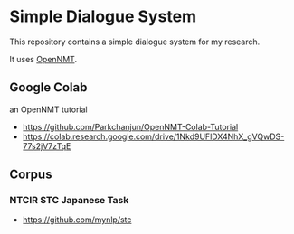 # Simple Dialogue System

This repository contains a simple dialogue system for my research.

It uses [OpenNMT](https://github.com/OpenNMT/OpenNMT-py).

## Google Colab

an OpenNMT tutorial

- https://github.com/Parkchanjun/OpenNMT-Colab-Tutorial
- https://colab.research.google.com/drive/1Nkd9UFlDX4NhX_gVQwDS-77s2jV7zTqE

## Corpus

### NTCIR STC Japanese Task

- https://github.com/mynlp/stc
